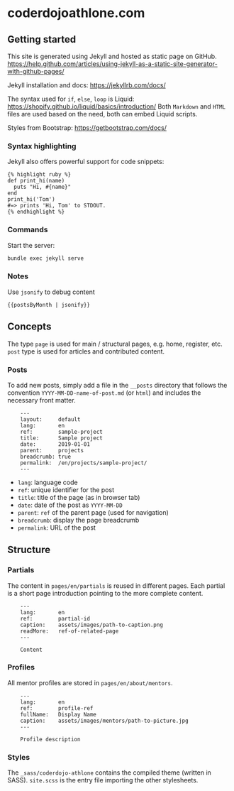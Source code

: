 # coderdojoathlone.com

## Getting started

This site is generated using Jekyll and hosted as static page on GitHub.
https://help.github.com/articles/using-jekyll-as-a-static-site-generator-with-github-pages/

Jekyll installation and docs:
https://jekyllrb.com/docs/

The syntax used for `if`, `else`, `loop` is Liquid:
https://shopify.github.io/liquid/basics/introduction/
Both `Markdown` and `HTML` files are used based on the need, both can embed Liquid scripts. 

Styles from Bootstrap:
https://getbootstrap.com/docs/ 

### Syntax highlighting

Jekyll also offers powerful support for code snippets:

```
{% highlight ruby %}
def print_hi(name)
  puts "Hi, #{name}"
end
print_hi('Tom')
#=> prints 'Hi, Tom' to STDOUT.
{% endhighlight %}
```

### Commands

Start the server:
```bash
bundle exec jekyll serve
```

### Notes

Use `jsonify` to debug content

```
{{postsByMonth | jsonify}}
```


## Concepts

The type `page` is used for main / structural pages, e.g. home, register, etc.
`post` type is used for articles and contributed content.

### Posts

To add new posts, simply add a file in the `__posts` directory that follows the convention `YYYY-MM-DD-name-of-post.md` (or `html`) and includes the necessary front matter.

```
    ---
    layout:     default
    lang:       en
    ref:        sample-project
    title:      Sample project
    date:       2019-01-01
    parent:     projects
    breadcrumb: true
    permalink:  /en/projects/sample-project/
    ---
```

- `lang`:       language code
- `ref`:        unique identifier for the post
- `title`:      title of the page (as in browser tab)
- `date`:       date of the post as `YYYY-MM-DD`
- `parent`:     `ref` of the parent page (used for navigation)
- `breadcrumb`: display the page breadcrumb
- `permalink`:  URL of the post


## Structure

### Partials

The content in `pages/en/partials` is reused in different pages.
Each partial is a short page introduction pointing to the more complete content.

```text
    ---
    lang:       en
    ref:        partial-id
    caption:    assets/images/path-to-caption.png
    readMore:   ref-of-related-page
    ---
    
    Content
```

### Profiles

All mentor profiles are stored in `pages/en/about/mentors`.

```text
    ---
    lang:       en
    ref:        profile-ref
    fullName:   Display Name
    caption:    assets/images/mentors/path-to-picture.jpg
    ---
    
    Profile description
```

### Styles

The `_sass/coderdojo-athlone` contains the compiled theme (written in SASS).
`site.scss` is the entry file importing the other stylesheets.
